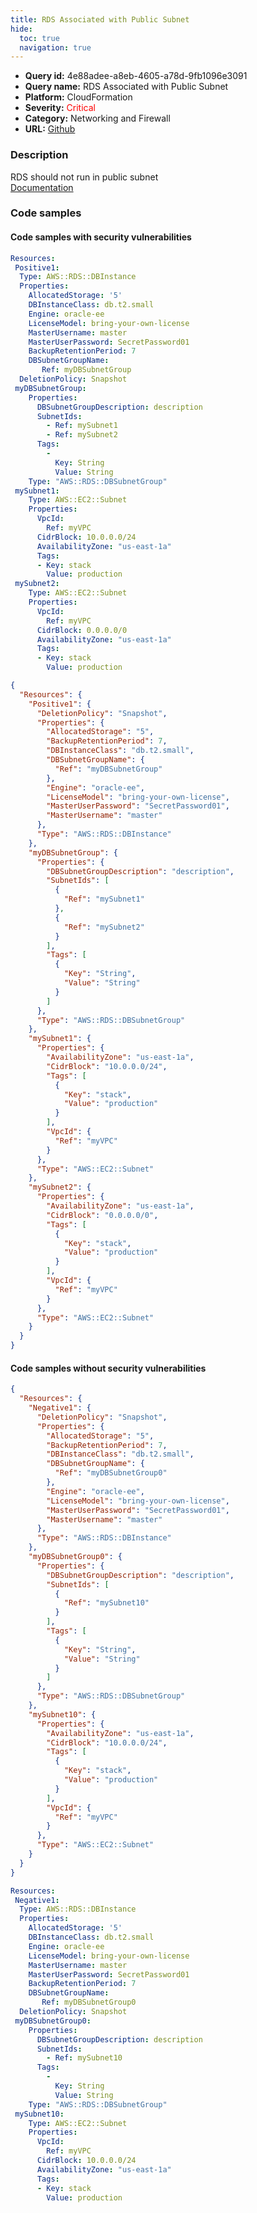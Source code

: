 ```yaml
---
title: RDS Associated with Public Subnet
hide:
  toc: true
  navigation: true
---
```


<style>
  .highlight .hll {
    background-color: #ff171742;
  }
  .md-content {
    max-width: 1100px;
    margin: 0 auto;
  }
</style>

-   **Query id:** 4e88adee-a8eb-4605-a78d-9fb1096e3091
-   **Query name:** RDS Associated with Public Subnet
-   **Platform:** CloudFormation
-   **Severity:** <span style="color:#ff0000">Critical</span>
-   **Category:** Networking and Firewall
-   **URL:** [Github](https://github.com/Checkmarx/kics/tree/master/assets/queries/cloudFormation/aws/rds_associated_with_public_subnet)

### Description
RDS should not run in public subnet<br>
[Documentation](https://docs.aws.amazon.com/AWSCloudFormation/latest/UserGuide/aws-properties-rds-database-instance.html#cfn-rds-dbinstance-dbsubnetgroupname)

### Code samples
#### Code samples with security vulnerabilities
```yaml title="Positive test num. 1 - yaml file" hl_lines="12"
Resources:
 Positive1:
  Type: AWS::RDS::DBInstance
  Properties:
    AllocatedStorage: '5'
    DBInstanceClass: db.t2.small
    Engine: oracle-ee
    LicenseModel: bring-your-own-license
    MasterUsername: master
    MasterUserPassword: SecretPassword01
    BackupRetentionPeriod: 7
    DBSubnetGroupName:
       Ref: myDBSubnetGroup
  DeletionPolicy: Snapshot
 myDBSubnetGroup: 
    Properties: 
      DBSubnetGroupDescription: description
      SubnetIds: 
        - Ref: mySubnet1
        - Ref: mySubnet2
      Tags: 
        - 
          Key: String
          Value: String
    Type: "AWS::RDS::DBSubnetGroup"
 mySubnet1:
    Type: AWS::EC2::Subnet
    Properties:
      VpcId:
        Ref: myVPC
      CidrBlock: 10.0.0.0/24
      AvailabilityZone: "us-east-1a"
      Tags:
      - Key: stack
        Value: production
 mySubnet2:
    Type: AWS::EC2::Subnet
    Properties:
      VpcId:
        Ref: myVPC
      CidrBlock: 0.0.0.0/0
      AvailabilityZone: "us-east-1a"
      Tags:
      - Key: stack
        Value: production

```
```json title="Positive test num. 2 - json file" hl_lines="9"
{
  "Resources": {
    "Positive1": {
      "DeletionPolicy": "Snapshot",
      "Properties": {
        "AllocatedStorage": "5",
        "BackupRetentionPeriod": 7,
        "DBInstanceClass": "db.t2.small",
        "DBSubnetGroupName": {
          "Ref": "myDBSubnetGroup"
        },
        "Engine": "oracle-ee",
        "LicenseModel": "bring-your-own-license",
        "MasterUserPassword": "SecretPassword01",
        "MasterUsername": "master"
      },
      "Type": "AWS::RDS::DBInstance"
    },
    "myDBSubnetGroup": {
      "Properties": {
        "DBSubnetGroupDescription": "description",
        "SubnetIds": [
          {
            "Ref": "mySubnet1"
          },
          {
            "Ref": "mySubnet2"
          }
        ],
        "Tags": [
          {
            "Key": "String",
            "Value": "String"
          }
        ]
      },
      "Type": "AWS::RDS::DBSubnetGroup"
    },
    "mySubnet1": {
      "Properties": {
        "AvailabilityZone": "us-east-1a",
        "CidrBlock": "10.0.0.0/24",
        "Tags": [
          {
            "Key": "stack",
            "Value": "production"
          }
        ],
        "VpcId": {
          "Ref": "myVPC"
        }
      },
      "Type": "AWS::EC2::Subnet"
    },
    "mySubnet2": {
      "Properties": {
        "AvailabilityZone": "us-east-1a",
        "CidrBlock": "0.0.0.0/0",
        "Tags": [
          {
            "Key": "stack",
            "Value": "production"
          }
        ],
        "VpcId": {
          "Ref": "myVPC"
        }
      },
      "Type": "AWS::EC2::Subnet"
    }
  }
}

```


#### Code samples without security vulnerabilities
```json title="Negative test num. 1 - json file"
{
  "Resources": {
    "Negative1": {
      "DeletionPolicy": "Snapshot",
      "Properties": {
        "AllocatedStorage": "5",
        "BackupRetentionPeriod": 7,
        "DBInstanceClass": "db.t2.small",
        "DBSubnetGroupName": {
          "Ref": "myDBSubnetGroup0"
        },
        "Engine": "oracle-ee",
        "LicenseModel": "bring-your-own-license",
        "MasterUserPassword": "SecretPassword01",
        "MasterUsername": "master"
      },
      "Type": "AWS::RDS::DBInstance"
    },
    "myDBSubnetGroup0": {
      "Properties": {
        "DBSubnetGroupDescription": "description",
        "SubnetIds": [
          {
            "Ref": "mySubnet10"
          }
        ],
        "Tags": [
          {
            "Key": "String",
            "Value": "String"
          }
        ]
      },
      "Type": "AWS::RDS::DBSubnetGroup"
    },
    "mySubnet10": {
      "Properties": {
        "AvailabilityZone": "us-east-1a",
        "CidrBlock": "10.0.0.0/24",
        "Tags": [
          {
            "Key": "stack",
            "Value": "production"
          }
        ],
        "VpcId": {
          "Ref": "myVPC"
        }
      },
      "Type": "AWS::EC2::Subnet"
    }
  }
}

```
```yaml title="Negative test num. 2 - yaml file"
Resources:
 Negative1:
  Type: AWS::RDS::DBInstance
  Properties:
    AllocatedStorage: '5'
    DBInstanceClass: db.t2.small
    Engine: oracle-ee
    LicenseModel: bring-your-own-license
    MasterUsername: master
    MasterUserPassword: SecretPassword01
    BackupRetentionPeriod: 7
    DBSubnetGroupName:
       Ref: myDBSubnetGroup0
  DeletionPolicy: Snapshot
 myDBSubnetGroup0: 
    Properties: 
      DBSubnetGroupDescription: description
      SubnetIds: 
        - Ref: mySubnet10
      Tags: 
        - 
          Key: String
          Value: String
    Type: "AWS::RDS::DBSubnetGroup"
 mySubnet10:
    Type: AWS::EC2::Subnet
    Properties:
      VpcId:
        Ref: myVPC
      CidrBlock: 10.0.0.0/24
      AvailabilityZone: "us-east-1a"
      Tags:
      - Key: stack
        Value: production

```

